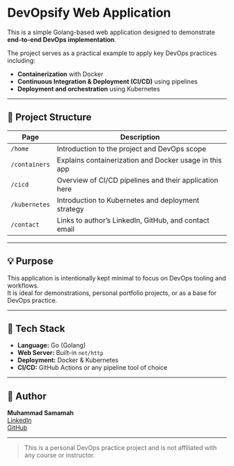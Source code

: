 # DevOpsify Web Application

This is a simple Golang-based web application designed to demonstrate **end-to-end DevOps implementation**.

The project serves as a practical example to apply key DevOps practices including:

- **Containerization** with Docker  
- **Continuous Integration & Deployment (CI/CD)** using pipelines  
- **Deployment and orchestration** using Kubernetes  

---

## 📄 Project Structure

| Page        | Description                                                                 |
|-------------|-----------------------------------------------------------------------------|
| `/home`     | Introduction to the project and DevOps scope                                |
| `/containers` | Explains containerization and Docker usage in this app                   |
| `/cicd`     | Overview of CI/CD pipelines and their application here                      |
| `/kubernetes` | Introduction to Kubernetes and deployment strategy                        |
| `/contact`  | Links to author’s LinkedIn, GitHub, and contact email                      |

---

## 💡 Purpose

This application is intentionally kept minimal to focus on DevOps tooling and workflows.  
It is ideal for demonstrations, personal portfolio projects, or as a base for DevOps practice.

---

## 🔧 Tech Stack

- **Language:** Go (Golang)
- **Web Server:** Built-in `net/http`
- **Deployment:** Docker & Kubernetes
- **CI/CD:** GitHub Actions or any pipeline tool of choice

---

## 👤 Author

**Muhammad Samamah**  
[LinkedIn](https://www.linkedin.com/in/muhammad-samamah-698a6a304)  
[GitHub](https://github.com/your-username)

---

> This is a personal DevOps practice project and is not affiliated with any course or instructor.

